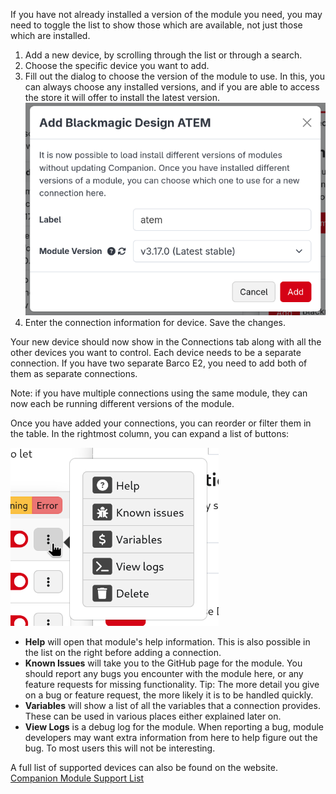 If you have not already installed a version of the module you need, you may need to toggle the list to show those which are available, not just those which are installed.

1.  Add a new device, by scrolling through the list or through a search.
2.  Choose the specific device you want to add.
3.  Fill out the dialog to choose the version of the module to use. In this, you can always choose any installed versions, and if you are able to access the store it will offer to install the latest version.  
    ![Connection Add dialog](images/connection-add-dialog.png)
4.  Enter the connection information for device. Save the changes.

Your new device should now show in the Connections tab along with all the other devices you want to control.
Each device needs to be a separate connection. If you have two separate Barco E2, you need to add both of them as separate connections.

Note: if you have multiple connections using the same module, they can now each be running different versions of the module.

Once you have added your connections, you can reorder or filter them in the table. In the rightmost column, you can expand a list of buttons:

![Connections Popover](images/connection-popover.png?raw=true 'Connections Popover')

- **Help** will open that module's help information. This is also possible in the list on the right before adding a connection.
- **Known Issues** will take you to the GitHub page for the module. You should report any bugs you encounter with the module here, or any feature requests for missing functionality. Tip: The more detail you give on a bug or feature request, the more likely it is to be handled quickly.
- **Variables** will show a list of all the variables that a connection provides. These can be used in various places either explained later on.
- **View Logs** is a debug log for the module. When reporting a bug, module developers may want extra information from here to help figure out the bug. To most users this will not be interesting.

A full list of supported devices can also be found on the website. [Companion Module Support List](https://bitfocus.io/connections)
